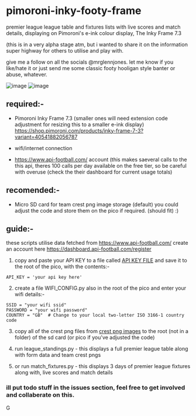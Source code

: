 # pimoroni-inky-footy-frame
premier league league table and fixtures lists with live scores and match details, displaying on Pimoroni's e-ink colour display, The Inky Frame 7.3

(this is in a very alpha stage atm, but i wanted to share it on the information super highway for others to utilise and play with.

give me a follow on all the socials @mrglennjones. let me know if you like/hate it or just send me some classic footy hooligan style banter or abuse, whatever.

![image](https://github.com/user-attachments/assets/9ef435da-9ec8-4ad1-b0a5-c6c2f4ba852a)
![image](https://github.com/user-attachments/assets/04c89abf-9905-4ba1-87b0-c86cf1205b86)


## required:-
- Pimoroni Inky Frame 7.3 (smaller ones will need extension code adjustment for resizing this to a smaller e-ink display)
https://shop.pimoroni.com/products/inky-frame-7-3?variant=40541882056787

- wifi/internet connection

- https://www.api-football.com/ account (this makes saeveral calls to the this api, theres 100 calls per day available on the free tier, so be careful with overuse (check the their dashboard for current usage totals)

## recomended:-
- Micro SD card for team crest png image storage (default)
you could adjust the code and store them on the pico if required. (should fit) :)


## guide:-

these scripts utilise data fetched from https://www.api-football.com/
create an account here https://dashboard.api-football.com/register

1. copy and paste your API KEY to a file called [API KEY FILE](API_KEY.py) and save it to the root of the pico, with the contents:-

```
API_KEY = 'your api key here'
```
2. create a file WIFI_CONFIG.py also in the root of the pico and enter your wifi details:-
```
SSID = "your wifi ssid"
PASSWORD = "your wifi password"
COUNTRY = "GB"  # Change to your local two-letter ISO 3166-1 country code
```
3. copy all of the crest png files from [crest png images](footy_frame_crests.zip) to the root (not in a folder) of the sd card (or pico if you've adjusted the code)

4. run league_standings.py - this displays a full premier league table along with form data and team crest pngs
5. or run match_fixtures.py - this displays 3 days of premier league fixtures along with, live scores and match details



### ill put todo stuff in the issues section, feel free to get involved and collaberate on this.

G
